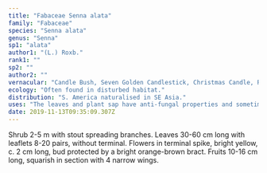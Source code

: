 ```yaml
---
title: "Fabaceae Senna alata"
family: "Fabaceae"
species: "Senna alata"
genus: "Senna"
sp1: "alata"
author1: "(L.) Roxb."
rank1: ""
sp2: ""
author2: ""
vernacular: "Candle Bush, Seven Golden Candlestick, Christmas Candle, Ringworm Cassia"
ecology: "Often found in disturbed habitat."
distribution: "S. America naturalised in SE Asia."
uses: "The leaves and plant sap have anti-fungal properties and sometimes used to treat ringworm infections. Widely cultivated throughout the tropics."
date: 2019-11-13T09:35:09.307Z
---
```

Shrub 2-5 m with stout spreading branches. Leaves 30-60 cm long with leaflets 8-20 pairs, without terminal. Flowers in terminal spike, bright yellow, c. 2 cm long, bud protected by a bright orange-brown bract. Fruits 10-16 cm long, squarish in section with 4 narrow wings.